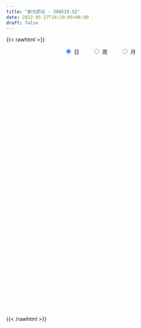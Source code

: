 ```yaml
---
title: "新光药业 - 300519.SZ"
date: 2022-05-27T16:29:05+08:00
draft: false
---
```

{{< rawhtml >}}
    <div style="text-align: center">
        <label style="padding: 1rem;"><input style="margin-right: .5rem" type="radio" name="period" value="D" checked onclick="period_change(this)">日</label>
        <label style="padding: 1rem;"><input style="margin-right: .5rem" type="radio" name="period" value="W" onclick="period_change(this)">周</label>
        <label style="padding: 1rem;"><input style="margin-right: .5rem" type="radio" name="period" value="M" onclick="period_change(this)">月</label>
    </div>
    <div id="chart" style="height: 700px;"></div> 
    <script type="text/javascript">
        const D_v = [90649.37,72591.89,158449.4,97406.17,56804.69,90780.59,95872.14,80002.07,55211.12,45357.0,45335.0,38020.0,53355.07,26765.04,27208.0,27507.08,27359.0,24406.0,35239.0,28420.0,37667.0,16163.0,17240.0,32185.33,19086.0,21845.0,22285.0,15681.33,63983.33,55205.0,79878.0,199225.61,142479.48,101633.87,70216.67,45814.0,53590.0,39773.0,81453.5,47688.49,103028.0,58546.0,47706.0,114042.33,75535.0,55581.0,44043.0,52681.0,41715.0,51149.12,43124.0,38603.0,49141.59,68946.59,71802.54,51993.76,51864.01,48457.0,43876.22,43226.76,32303.0,53773.5,42175.23,39208.0,54114.4,22888.4,20987.0,27789.99,18355.0,20917.99,21172.14,23103.78,20947.2,18874.0,18269.59,15754.23,16447.17,25898.0,33400.0,25911.5,18680.84,14039.75,18827.0,19354.03,18131.0,10771.79,19241.31,20209.34,13346.34,14010.0,13150.23,14249.0,8008.23,16138.0,7698.0,9086.0,6444.0,7294.0,6008.86,6781.0,5766.83,10184.58,5063.58,8630.58,3970.0,7625.0,8956.0,6559.34,8970.0,11027.0,6346.34,6803.0,7297.33,10703.33,7947.0,6846.0,4685.2,11174.53,11434.0,7469.0,8300.0,17880.02,34764.8,23033.04,14037.0,14200.0,10806.02,12501.0,14732.0,38318.79,22926.0,23878.8,23789.04,16209.04,15846.28,11798.0,17875.0,11648.0,8361.24,9971.0,8788.0,7542.0,7891.0,15837.0,15538.0,10520.0,106466.37,61680.0,92987.03,58882.32,185209.15,194151.65,129707.33,93481.0,111014.42,169754.84,165300.01,303006.02,267495.27,192525.6,131940.0,131441.2,136109.9,128833.84,162188.0,125790.0,124381.32,52395.0,84869.5,78541.0,55014.0,58302.0,39538.0,45466.0,39924.0,29103.0,29923.0,62938.0,52213.0,70239.0,43433.0,44792.0,32692.0,31723.0,36871.0,80469.5,99737.5,74209.0,191232.0,141072.85,88891.77,55694.09,105462.73,99676.24,90775.0,47085.25,58105.24,45112.5,57349.0,81496.35,80792.96,71619.0,61951.38,109060.0,123710.25,116167.06,69991.24,286428.55,207179.11,127648.24,108301.5,152197.66,113576.3,145961.0,108027.48,95374.0,78387.19,82266.64,54378.0,63100.62,52849.0,46207.3,45183.0,35229.0,61157.62,48709.2,48176.19,32836.0,47844.05,36937.84,42408.14,31315.0,48838.0,41354.0,44276.2,41318.04,37954.0,49213.84,40605.04,33419.33,31436.0,30226.33,21616.0,26324.0,26955.57,74395.52,65585.38,40799.0,34429.0,25845.0]
const D_histogram = [0.0,-0.0214491168,0.0675844369,0.078023297,0.053383279,0.0734672397,0.1179826437,0.107868327,0.0585134125,0.0429916268,0.0044510829,-0.0329648504,-0.0978059705,-0.1232651526,-0.1224313219,-0.1325790715,-0.1457060967,-0.1319706107,-0.0962780989,-0.0798732625,-0.1304103035,-0.1516227953,-0.1511533244,-0.0979857448,-0.0562162019,-0.0408893792,-0.0397705918,-0.0290562974,0.0419706853,0.1032663813,0.1673309179,0.3771418154,0.390025663,0.3154718059,0.2305546398,0.1670697931,0.0836468713,0.0331550257,0.0612815354,0.0564240142,0.0962723402,0.1008872169,0.0453962751,0.0843194535,0.1013849237,0.0919269511,0.0519697413,-0.0235900762,-0.0848265918,-0.1940153022,-0.2199691362,-0.210359897,-0.1754150623,-0.0964620849,-0.0517208845,-0.0010965283,0.0419421964,0.03232159,0.0578427187,0.0571355819,0.0362008794,0.0411531665,0.0404326705,0.0324071564,-0.0697245691,-0.1194475285,-0.1679171859,-0.2120586898,-0.2063687282,-0.1982082192,-0.1730824293,-0.1794911317,-0.1919905328,-0.1782860943,-0.1884833314,-0.1757534823,-0.166782686,-0.1159303742,-0.0387657116,0.0047621988,0.0304603405,0.0429411512,0.0623973104,0.0881457361,0.0645695206,0.0505673385,0.0579585286,0.0770074313,0.0732541433,0.086636967,0.0600006198,0.0101468673,-0.0190324625,-0.0817032491,-0.0873999488,-0.0612026359,-0.0371807808,-0.0267757298,-0.0161554346,-0.0151545562,-0.0103474221,-0.022470878,-0.0235871586,-0.0170794284,-0.020250092,-0.0292810018,-0.0020374404,0.0077303719,-0.0063017497,-0.0424976122,-0.0438062412,-0.0298508384,-0.0414660674,-0.0253090056,-0.0036192337,0.0154828454,0.0356214004,0.0682021723,0.0981027158,0.1128281525,0.1274855152,0.155815071,0.1902548451,0.1961187567,0.1722387348,0.1539706103,0.1385949487,0.1378327857,0.1354897887,0.155978176,0.1400992004,0.1394956492,0.1377140416,0.1189617158,0.0872083514,0.0610887953,0.0083257253,-0.0331437639,-0.0646725654,-0.0678509985,-0.0658681639,-0.0723019409,-0.0625768333,-0.0400148196,-0.0338939734,-0.0475497804,0.0312585807,0.0597836262,0.1271850901,0.1129327564,0.2099029334,0.3353174943,0.3197824328,0.2750835601,0.2723104821,0.2688624499,0.495419728,0.5798031559,0.7121473113,0.556335426,0.4090377898,0.2978806124,0.1763479608,0.0148801469,-0.0369819461,-0.0684347326,-0.2158104634,-0.3100364676,-0.390549402,-0.4690478837,-0.5041683883,-0.5737447706,-0.5885504743,-0.6217032589,-0.599172465,-0.5649513047,-0.5011326163,-0.391418491,-0.3199684369,-0.3346193568,-0.306904869,-0.2459998199,-0.2007789006,-0.188240005,-0.1619331577,-0.0455160826,0.0395032398,0.1046102438,0.2354568288,0.3262429157,0.3297725698,0.3127682669,0.3532588758,0.3523640894,0.3032223112,0.2368103696,0.1052646829,-0.008125548,-0.0315236394,-0.0027637408,-0.0019151053,-0.0610778678,-0.094280774,-0.0236840036,0.0646104747,0.1284488532,0.1246775245,0.3253091442,0.3596131841,0.3012095533,0.2233922803,0.2484027074,0.2079425362,0.1884205459,0.0588800597,0.0154019435,-0.046384215,-0.1846304209,-0.2677122276,-0.3340291259,-0.4354674656,-0.4842732061,-0.5204422058,-0.5419070849,-0.484697474,-0.4656436212,-0.4827530241,-0.4682011758,-0.5215368427,-0.5420264912,-0.498986696,-0.4584921579,-0.334484977,-0.1977336442,-0.0720230072,0.0212538681,0.0978854864,0.1358357181,0.1743264117,0.2107471672,0.2188473357,0.1984326036,0.1829206831,0.1751856895,0.1692553091,0.2265586885,0.174688159,0.1595207842,0.1276994979,0.1104422332]
const D_fast = [0.0,-0.026811396,0.0791182669,0.1090629513,0.0977687531,0.1362195236,0.2102305886,0.2270833536,0.1923567922,0.1875829132,0.15015514,0.1044979942,0.0152053814,-0.0410700888,-0.0708440886,-0.114136606,-0.1636901555,-0.1829473221,-0.171324335,-0.1748878142,-0.2580274311,-0.3171456217,-0.354464482,-0.3257933385,-0.2980778462,-0.2929733682,-0.3017972288,-0.2983470087,-0.2168273547,-0.1297150633,-0.0238177973,0.2802785541,0.3906688174,0.3949829119,0.3677044056,0.3459870073,0.2834758033,0.2412727142,0.2847196077,0.29396809,0.357884501,0.387721182,0.3435793089,0.4035823507,0.4459940518,0.459517817,0.4325530426,0.351095706,0.2686525425,0.1109600065,0.0300138885,-0.0129668466,-0.0218757775,0.0329616786,0.0647726579,0.115122882,0.1686471558,0.1671069469,0.2070887554,0.2206655141,0.2087810314,0.2240216101,0.2334092817,0.2334855568,0.113922689,0.0343378474,-0.0561111065,-0.1532672828,-0.1991695032,-0.2405610491,-0.2587058665,-0.3099873518,-0.3704843861,-0.4013514712,-0.4586695411,-0.4898780626,-0.5226029378,-0.5007332196,-0.4332599848,-0.3885415248,-0.3552282979,-0.3320121994,-0.2969567126,-0.2491718529,-0.2566056882,-0.2579660357,-0.2360852135,-0.1977844529,-0.1832242051,-0.1481821397,-0.1598183319,-0.2071353675,-0.241072813,-0.3241694119,-0.3517160987,-0.3408194448,-0.326092785,-0.3223816664,-0.3158002298,-0.3185879905,-0.316367712,-0.3341088874,-0.3411219577,-0.3388840844,-0.3471172711,-0.3634684314,-0.3367342301,-0.3250338248,-0.3406413839,-0.3874616494,-0.3997218387,-0.3932291455,-0.4152108913,-0.4053810809,-0.3845961174,-0.361623327,-0.3325794219,-0.2829481069,-0.2285218845,-0.1855894096,-0.1390606682,-0.0717773446,0.0102261407,0.0651197416,0.0842994033,0.1045239314,0.123797007,0.1574930404,0.1890224906,0.2485054218,0.2676512463,0.3019216074,0.3345685102,0.3455566134,0.3356053368,0.3247579796,0.2740763409,0.2243209107,0.1766239679,0.1564827851,0.1419985788,0.1174893166,0.1115702158,0.1241285247,0.1217758775,0.0962326254,0.1828556316,0.2263265837,0.3255243201,0.3395051755,0.4889510858,0.6981950203,0.762605567,0.7866775843,0.8519821268,0.9157497071,1.2661619173,1.4954961341,1.8058771173,1.7891490886,1.7441108998,1.7074238755,1.6299782141,1.472230437,1.4111228574,1.3625613878,1.1612330411,0.98949792,0.8113476351,0.6155871825,0.4544245808,0.2414120059,0.0794686836,-0.1091099158,-0.2363722381,-0.3433889039,-0.4048533697,-0.3929938672,-0.4015359222,-0.4998416814,-0.5488534108,-0.5494483167,-0.5544221225,-0.5889432282,-0.6031196703,-0.4980816158,-0.4031864835,-0.3119269185,-0.1222161263,0.0501306895,0.136103486,0.1972912499,0.3260965777,0.4132928137,0.4399566132,0.432747264,0.3275177481,0.2120961302,0.180817129,0.2088860923,0.2092559515,0.134823722,0.0780506223,0.1427263918,0.2471734888,0.3431240806,0.3705221331,0.6524810388,0.7766883747,0.7935871322,0.7716179293,0.8587290333,0.8702544961,0.8978376422,0.7830171711,0.7433895407,0.6700073284,0.4856035173,0.3355936537,0.185769474,-0.0245357321,-0.1944097741,-0.3606893253,-0.5176309756,-0.5815957333,-0.6789527857,-0.8167504447,-0.9192488904,-1.1029687679,-1.2589650392,-1.340671918,-1.4148004194,-1.3744144827,-1.287096561,-1.1793916757,-1.0808013335,-0.9796983435,-0.9077891823,-0.8257168857,-0.7366093385,-0.6737973361,-0.6446039173,-0.614385667,-0.5783242382,-0.5419407913,-0.4279977399,-0.4361962296,-0.4114834084,-0.4113798201,-0.4010265266]
const D_slow = [0.0,-0.0053622792,0.01153383,0.0310396543,0.044385474,0.062752284,0.0922479449,0.1192150266,0.1338433798,0.1445912864,0.1457040572,0.1374628446,0.1130113519,0.0821950638,0.0515872333,0.0184424654,-0.0179840587,-0.0509767114,-0.0750462361,-0.0950145517,-0.1276171276,-0.1655228264,-0.2033111575,-0.2278075937,-0.2418616442,-0.252083989,-0.262026637,-0.2692907113,-0.25879804,-0.2329814447,-0.1911487152,-0.0968632613,0.0006431544,0.0795111059,0.1371497659,0.1789172141,0.199828932,0.2081176884,0.2234380723,0.2375440758,0.2616121608,0.2868339651,0.2981830338,0.3192628972,0.3446091281,0.3675908659,0.3805833012,0.3746857822,0.3534791342,0.3049753087,0.2499830247,0.1973930504,0.1535392848,0.1294237636,0.1164935425,0.1162194104,0.1267049595,0.134785357,0.1492460366,0.1635299321,0.172580152,0.1828684436,0.1929766112,0.2010784003,0.1836472581,0.1537853759,0.1118060795,0.058791407,0.007199225,-0.0423528298,-0.0856234372,-0.1304962201,-0.1784938533,-0.2230653769,-0.2701862097,-0.3141245803,-0.3558202518,-0.3848028454,-0.3944942733,-0.3933037236,-0.3856886384,-0.3749533506,-0.359354023,-0.337317589,-0.3211752089,-0.3085333742,-0.2940437421,-0.2747918842,-0.2564783484,-0.2348191067,-0.2198189517,-0.2172822349,-0.2220403505,-0.2424661628,-0.26431615,-0.2796168089,-0.2889120041,-0.2956059366,-0.2996447952,-0.3034334343,-0.3060202898,-0.3116380093,-0.317534799,-0.3218046561,-0.3268671791,-0.3341874296,-0.3346967897,-0.3327641967,-0.3343396341,-0.3449640372,-0.3559155975,-0.3633783071,-0.3737448239,-0.3800720753,-0.3809768837,-0.3771061724,-0.3682008223,-0.3511502792,-0.3266246003,-0.2984175621,-0.2665461833,-0.2275924156,-0.1800287043,-0.1309990152,-0.0879393315,-0.0494466789,-0.0147979417,0.0196602547,0.0535327019,0.0925272459,0.127552046,0.1624259583,0.1968544687,0.2265948976,0.2483969855,0.2636691843,0.2657506156,0.2574646746,0.2412965333,0.2243337836,0.2078667427,0.1897912575,0.1741470491,0.1641433442,0.1556698509,0.1437824058,0.1515970509,0.1665429575,0.19833923,0.2265724191,0.2790481524,0.362877526,0.4428231342,0.5115940242,0.5796716448,0.6468872572,0.7707421892,0.9156929782,1.093729806,1.2328136625,1.33507311,1.4095432631,1.4536302533,1.45735029,1.4481048035,1.4309961203,1.3770435045,1.2995343876,1.2018970371,1.0846350662,0.9585929691,0.8151567765,0.6680191579,0.5125933432,0.3628002269,0.2215624007,0.0962792466,-0.0015753761,-0.0815674853,-0.1652223245,-0.2419485418,-0.3034484968,-0.3536432219,-0.4007032232,-0.4411865126,-0.4525655332,-0.4426897233,-0.4165371623,-0.3576729551,-0.2761122262,-0.1936690838,-0.115477017,-0.0271622981,0.0609287243,0.1367343021,0.1959368944,0.2222530652,0.2202216782,0.2123407683,0.2116498331,0.2111710568,0.1959015899,0.1723313963,0.1664103954,0.1825630141,0.2146752274,0.2458446086,0.3271718946,0.4170751906,0.4923775789,0.548225649,0.6103263259,0.6623119599,0.7094170964,0.7241371113,0.7279875972,0.7163915434,0.6702339382,0.6033058813,0.5197985999,0.4109317335,0.2898634319,0.1597528805,0.0242761093,-0.0968982592,-0.2133091645,-0.3339974206,-0.4510477145,-0.5814319252,-0.716938548,-0.841685222,-0.9563082615,-1.0399295057,-1.0893629168,-1.1073686686,-1.1020552015,-1.0775838299,-1.0436249004,-1.0000432975,-0.9473565057,-0.8926446718,-0.8430365209,-0.7973063501,-0.7535099277,-0.7111961004,-0.6545564283,-0.6108843886,-0.5710041925,-0.5390793181,-0.5114687598]
const D_data = [['2021-05-18', 16.7981, 16.6393, 16.3592, 16.9662],['2021-05-19', 16.1538, 16.3032, 16.0417, 16.5927],['2021-05-20', 16.0511, 17.8906, 16.0417, 18.6282],['2021-05-21', 17.9092, 17.2369, 17.1342, 18.3014],['2021-05-24', 17.3116, 16.8168, 16.7421, 17.405],['2021-05-25', 16.9008, 17.4237, 16.8074, 17.9092],['2021-05-26', 17.321, 17.9933, 16.5273, 18.3014],['2021-05-27', 17.7692, 17.5077, 17.2183, 17.7879],['2021-05-28', 17.4023, 16.9393, 16.8718, 17.4023],['2021-05-31', 16.9779, 17.248, 16.5631, 17.2866],['2021-06-01', 17.219, 16.8525, 16.6499, 17.2287],['2021-06-02', 16.7657, 16.6692, 16.5727, 17.0165],['2021-06-03', 16.8042, 16.0132, 15.9843, 16.8042],['2021-06-04', 16.0132, 16.1869, 15.9554, 16.3026],['2021-06-07', 16.1097, 16.3605, 15.9361, 16.4087],['2021-06-08', 16.2544, 16.1001, 15.9939, 16.4859],['2021-06-09', 16.0615, 15.8878, 15.666, 16.0904],['2021-06-10', 15.8878, 16.1097, 15.7914, 16.1965],['2021-06-11', 16.1772, 16.4184, 15.8782, 16.4859],['2021-06-15', 16.4666, 16.2351, 16.1193, 16.7367],['2021-06-16', 15.8203, 15.2029, 15.1354, 16.0904],['2021-06-17', 15.1933, 15.2415, 15.1354, 15.338],['2021-06-18', 15.1933, 15.309, 15.0389, 15.4055],['2021-06-21', 15.2222, 15.9843, 15.0775, 16.0904],['2021-06-22', 16.0132, 16.0036, 15.8203, 16.1386],['2021-06-23', 15.9939, 15.7528, 15.7335, 15.9939],['2021-06-24', 15.7817, 15.5502, 15.3669, 15.7914],['2021-06-25', 15.5598, 15.637, 15.473, 15.6756],['2021-06-28', 15.9168, 16.5824, 15.8203, 16.8814],['2021-06-29', 16.0036, 16.8428, 16.0036, 16.8621],['2021-06-30', 16.9586, 17.2962, 16.3991, 17.6242],['2021-07-01', 17.1901, 20.0648, 16.9393, 20.6436],['2021-07-02', 19.4474, 18.502, 18.1355, 19.4474],['2021-07-05', 17.9908, 17.5277, 17.3927, 17.9908],['2021-07-06', 17.4699, 17.1998, 16.9007, 17.8075],['2021-07-07', 16.9586, 17.248, 16.8911, 17.3541],['2021-07-08', 17.1129, 16.7271, 16.6885, 17.2287],['2021-07-09', 16.6499, 16.8525, 16.6017, 17.0744],['2021-07-12', 16.9586, 17.8461, 16.7078, 17.8461],['2021-07-13', 17.7593, 17.576, 17.3637, 17.8171],['2021-07-14', 17.5374, 18.3284, 16.9489, 18.695],['2021-07-15', 18.0294, 18.1258, 17.4602, 18.1837],['2021-07-16', 17.9232, 17.3348, 17.3348, 18.039],['2021-07-19', 17.1612, 18.5696, 16.7753, 18.9554],['2021-07-20', 18.338, 18.5696, 18.2512, 18.8975],['2021-07-21', 18.3766, 18.3863, 18.1355, 18.6371],['2021-07-22', 18.4249, 17.9811, 17.8461, 18.502],['2021-07-23', 17.8171, 17.2866, 17.219, 18.1258],['2021-07-26', 17.248, 17.1033, 16.8235, 17.4602],['2021-07-27', 17.1708, 15.9746, 15.9168, 17.2094],['2021-07-28', 15.9361, 16.5245, 15.0872, 16.5631],['2021-07-29', 16.4859, 16.785, 16.3026, 16.9297],['2021-07-30', 16.6885, 17.0936, 16.1001, 17.5084],['2021-08-02', 16.9875, 17.8654, 16.7946, 18.3091],['2021-08-03', 17.5084, 17.7303, 17.5084, 18.4635],['2021-08-04', 18.0294, 18.0583, 17.6049, 18.2126],['2021-08-05', 18.0679, 18.2512, 17.7978, 18.4056],['2021-08-06', 18.039, 17.7303, 17.248, 18.1355],['2021-08-09', 17.8364, 18.2705, 17.4892, 18.2802],['2021-08-10', 18.2609, 18.0776, 17.8654, 18.4152],['2021-08-11', 17.8943, 17.8268, 17.711, 18.1258],['2021-08-12', 18.0679, 18.1644, 17.875, 18.7046],['2021-08-13', 18.2898, 18.1644, 17.7014, 18.3188],['2021-08-16', 18.039, 18.1065, 17.9811, 18.5696],['2021-08-17', 18.0197, 16.6403, 16.6403, 18.039],['2021-08-18', 16.6596, 16.8332, 16.5727, 16.8814],['2021-08-19', 16.785, 16.4859, 16.3798, 16.92],['2021-08-20', 16.3991, 16.1483, 15.8878, 16.6306],['2021-08-23', 16.0711, 16.5052, 16.0325, 16.5631],['2021-08-24', 16.5245, 16.4087, 16.3509, 16.7271],['2021-08-25', 16.2544, 16.5534, 16.0904, 16.6788],['2021-08-26', 16.6596, 16.0518, 16.0422, 16.6885],['2021-08-27', 16.0229, 15.7528, 15.7045, 16.1772],['2021-08-30', 15.7528, 15.9071, 15.5406, 15.9746],['2021-08-31', 15.7721, 15.4344, 15.338, 15.9071],['2021-09-01', 15.6274, 15.5406, 15.3669, 15.7238],['2021-09-02', 15.5888, 15.3669, 15.2512, 15.5888],['2021-09-03', 15.3669, 15.8878, 15.3669, 16.0808],['2021-09-06', 15.8878, 16.4473, 15.6563, 16.5052],['2021-09-07', 16.4956, 16.2833, 16.2062, 16.4956],['2021-09-08', 16.3509, 16.2062, 16.0229, 16.3509],['2021-09-09', 16.2351, 16.1193, 15.9939, 16.3412],['2021-09-10', 16.1097, 16.2833, 15.9361, 16.428],['2021-09-13', 16.2833, 16.4956, 16.1869, 16.6788],['2021-09-14', 16.4956, 15.8975, 15.8782, 16.5438],['2021-09-15', 15.7624, 15.9168, 15.5791, 16.0615],['2021-09-16', 15.9457, 16.1676, 15.8299, 16.5052],['2021-09-17', 16.0904, 16.3991, 15.7335, 16.4956],['2021-09-22', 16.2158, 16.1772, 16.1097, 16.5631],['2021-09-23', 16.1772, 16.4473, 16.1483, 16.4859],['2021-09-24', 16.3605, 15.9361, 15.9264, 16.4473],['2021-09-27', 15.9457, 15.4344, 15.3476, 16.0518],['2021-09-28', 15.3573, 15.4441, 15.3573, 15.5791],['2021-09-29', 15.4634, 14.7013, 14.7013, 15.5791],['2021-09-30', 14.7592, 15.1258, 14.7592, 15.1933],['2021-10-08', 15.1258, 15.4827, 15.0775, 15.5791],['2021-10-11', 15.5598, 15.5116, 15.3573, 15.6853],['2021-10-12', 15.502, 15.3669, 15.2415, 15.6274],['2021-10-13', 15.4923, 15.3669, 15.2512, 15.4923],['2021-10-14', 15.4441, 15.2222, 15.0968, 15.4441],['2021-10-15', 15.338, 15.2319, 15.174, 15.338],['2021-10-18', 15.1547, 14.9425, 14.8653, 15.2029],['2021-10-19', 14.9328, 14.9811, 14.8653, 15.0389],['2021-10-20', 14.9521, 15.0293, 14.7978, 15.0389],['2021-10-21', 14.9521, 14.8557, 14.8557, 15.0582],['2021-10-22', 14.846, 14.682, 14.5952, 14.8749],['2021-10-25', 14.7495, 15.1258, 14.6145, 15.1258],['2021-10-26', 15.1258, 14.9618, 14.9328, 15.2029],['2021-10-27', 14.9521, 14.6048, 14.5277, 14.9714],['2021-10-28', 14.6724, 14.1225, 14.0839, 14.7978],['2021-10-29', 14.1225, 14.3733, 14.0936, 14.4505],['2021-11-01', 14.3733, 14.518, 14.2093, 14.5855],['2021-11-02', 14.518, 14.1225, 14.1032, 14.6338],['2021-11-03', 14.2093, 14.4023, 14.2093, 14.6338],['2021-11-04', 14.547, 14.5084, 14.3251, 14.6241],['2021-11-05', 14.5663, 14.5373, 14.518, 14.6627],['2021-11-08', 14.5373, 14.6241, 14.4408, 14.6338],['2021-11-09', 14.711, 14.9135, 14.6145, 15.0486],['2021-11-10', 14.7785, 15.0679, 14.6724, 15.1354],['2021-11-11', 14.9618, 15.0389, 14.9039, 15.1258],['2021-11-12', 15.0968, 15.174, 14.9135, 15.174],['2021-11-15', 15.0486, 15.5406, 15.01, 15.6081],['2021-11-16', 15.6274, 15.8975, 15.5116, 16.3316],['2021-11-17', 15.7721, 15.7817, 15.5502, 16.0904],['2021-11-18', 15.8299, 15.4923, 15.4923, 15.9071],['2021-11-19', 15.4344, 15.5695, 15.2415, 15.6756],['2021-11-22', 15.5695, 15.6274, 15.3862, 15.6949],['2021-11-23', 15.6274, 15.8782, 15.4634, 15.8975],['2021-11-24', 15.8299, 15.965, 15.6853, 16.0711],['2021-11-25', 15.9554, 16.428, 15.8107, 16.6017],['2021-11-26', 16.428, 16.1193, 16.1001, 16.5438],['2021-11-29', 16.0711, 16.3991, 16.0615, 16.6885],['2021-11-30', 16.428, 16.5149, 16.1579, 16.592],['2021-12-01', 16.5149, 16.3798, 16.2255, 16.5631],['2021-12-02', 16.3026, 16.1965, 16.129, 16.4763],['2021-12-03', 16.1869, 16.2062, 16.0711, 16.3123],['2021-12-06', 16.2544, 15.7238, 15.7142, 16.2544],['2021-12-07', 15.6563, 15.637, 15.4344, 15.8299],['2021-12-08', 15.7335, 15.5598, 15.502, 15.7817],['2021-12-09', 15.5598, 15.801, 15.4827, 15.965],['2021-12-10', 15.9264, 15.8396, 15.6949, 15.9264],['2021-12-13', 15.8589, 15.6949, 15.6467, 15.965],['2021-12-14', 15.6949, 15.8782, 15.6756, 15.9457],['2021-12-15', 15.8492, 16.1097, 15.8492, 16.2448],['2021-12-16', 16.3798, 15.9746, 15.9168, 16.3894],['2021-12-17', 15.9168, 15.6949, 15.637, 16.0615],['2021-12-20', 15.6177, 17.0454, 15.5309, 17.7303],['2021-12-21', 16.8621, 16.7657, 16.428, 17.1515],['2021-12-22', 17.0936, 17.6146, 16.6017, 18.0872],['2021-12-23', 17.383, 16.8621, 16.785, 17.4409],['2021-12-24', 16.8235, 18.6467, 16.6403, 19.9394],['2021-12-27', 18.367, 19.8718, 18.338, 20.5664],['2021-12-28', 19.4378, 18.7239, 18.5985, 19.5824],['2021-12-29', 18.6081, 18.502, 18.367, 19.3702],['2021-12-30', 18.502, 19.1966, 17.9425, 19.3992],['2021-12-31', 19.1773, 19.4763, 18.7143, 20.6725],['2022-01-04', 19.7754, 23.3735, 19.6403, 23.3735],['2022-01-05', 24.7819, 22.9877, 21.8397, 25.5344],['2022-01-06', 21.396, 24.8398, 21.396, 26.5858],['2022-01-07', 23.9813, 21.8397, 21.4249, 24.2321],['2022-01-10', 21.9073, 21.695, 21.5214, 23.0166],['2022-01-11', 21.7336, 21.9266, 21.3188, 22.7562],['2022-01-12', 21.4732, 21.56, 20.7207, 22.4764],['2022-01-13', 21.0294, 20.576, 20.2674, 21.396],['2022-01-14', 20.2384, 21.5696, 20.2384, 22.3992],['2022-01-17', 21.232, 21.7626, 20.9426, 22.0423],['2022-01-18', 21.6082, 19.9104, 19.8333, 21.6275],['2022-01-19', 19.7657, 19.9008, 19.5246, 20.1419],['2022-01-20', 19.8718, 19.4956, 19.4474, 20.605],['2022-01-21', 19.1291, 18.9072, 18.8204, 19.7561],['2022-01-24', 18.8107, 18.8975, 18.5792, 19.1001],['2022-01-25', 18.7528, 17.875, 17.7978, 19.0519],['2022-01-26', 17.904, 17.9715, 17.6146, 18.3766],['2022-01-27', 17.9715, 17.2094, 17.1708, 18.3959],['2022-01-28', 17.2673, 17.4506, 17.1805, 17.8461],['2022-02-07', 17.7014, 17.3252, 16.9875, 17.9908],['2022-02-08', 17.4409, 17.5567, 16.9972, 17.7978],['2022-02-09', 17.5277, 18.2512, 17.2094, 18.4249],['2022-02-10', 18.1548, 17.9715, 17.6531, 18.3766],['2022-02-11', 17.9329, 16.7657, 16.6596, 17.9329],['2022-02-14', 16.5824, 17.0454, 16.5052, 17.4602],['2022-02-15', 17.2094, 17.4409, 16.7946, 17.7785],['2022-02-16', 17.3445, 17.3059, 17.0551, 17.5181],['2022-02-17', 17.2673, 16.8428, 16.8332, 17.2673],['2022-02-18', 16.8332, 16.92, 16.6403, 17.1129],['2022-02-21', 16.785, 18.2898, 16.785, 18.5117],['2022-02-22', 18.1451, 18.3766, 17.4506, 19.0712],['2022-02-23', 18.1933, 18.531, 18.039, 19.0422],['2022-02-24', 18.6467, 19.9683, 18.6467, 22.2352],['2022-02-25', 19.5342, 20.2481, 19.5342, 21.0294],['2022-02-28', 19.978, 19.6403, 19.2545, 20.1709],['2022-03-01', 19.6403, 19.5824, 19.2738, 19.7754],['2022-03-02', 19.5342, 20.6243, 19.1291, 20.8365],['2022-03-03', 20.5471, 20.4989, 20.0937, 21.0487],['2022-03-04', 20.2866, 20.0358, 19.7754, 20.933],['2022-03-07', 19.7271, 19.7464, 19.3123, 20.1998],['2022-03-08', 19.6693, 18.5599, 18.5213, 19.7368],['2022-03-09', 18.5599, 18.1933, 17.3637, 18.8107],['2022-03-10', 18.7239, 18.9651, 18.4345, 19.2255],['2022-03-11', 18.7721, 19.65, 18.7432, 19.7464],['2022-03-14', 20.2288, 19.4088, 19.0712, 20.4506],['2022-03-15', 19.1484, 18.502, 18.2995, 19.7271],['2022-03-16', 18.9651, 18.5406, 17.7978, 19.2448],['2022-03-17', 18.695, 19.9201, 18.4152, 20.4892],['2022-03-18', 19.9587, 20.6146, 19.621, 20.8365],['2022-03-21', 20.6629, 20.8269, 20.3445, 21.068],['2022-03-22', 20.6436, 20.277, 19.9683, 20.6436],['2022-03-23', 20.2095, 23.5954, 19.8718, 24.3285],['2022-03-24', 22.187, 22.4764, 21.7336, 23.6436],['2022-03-25', 22.1002, 21.5793, 21.5407, 22.4571],['2022-03-28', 21.7047, 21.2513, 20.7786, 22.2835],['2022-03-29', 21.0005, 22.6693, 20.6532, 22.6693],['2022-03-30', 22.6693, 22.0809, 21.7143, 22.9587],['2022-03-31', 21.888, 22.4378, 21.8397, 24.1067],['2022-04-01', 21.7047, 20.8558, 20.7014, 22.023],['2022-04-06', 21.2802, 21.5986, 21.2127, 22.5536],['2022-04-07', 21.5118, 21.1741, 21.0487, 22.3606],['2022-04-08', 20.8847, 19.6789, 19.65, 21.1934],['2022-04-11', 19.5632, 19.6789, 19.322, 20.3542],['2022-04-12', 19.2931, 19.322, 18.4152, 19.8718],['2022-04-13', 19.1966, 18.1837, 18.1548, 19.2931],['2022-04-14', 18.2126, 18.1162, 17.9522, 18.6757],['2022-04-15', 17.9425, 17.6724, 17.4892, 18.0776],['2022-04-18', 18.039, 17.2866, 17.0744, 18.039],['2022-04-19', 17.3734, 17.9522, 17.248, 18.3766],['2022-04-20', 17.9425, 17.2769, 17.084, 17.9425],['2022-04-21', 17.0358, 16.4087, 16.2255, 17.1612],['2022-04-22', 16.2544, 16.3605, 15.8975, 16.5727],['2022-04-25', 16.0615, 14.9328, 14.846, 16.3412],['2022-04-26', 15.0775, 14.6241, 14.5277, 15.3283],['2022-04-27', 14.7013, 14.9521, 14.2962, 14.9907],['2022-04-28', 14.9328, 14.6338, 14.4794, 15.0293],['2022-04-29', 14.6338, 15.666, 14.6338, 15.8685],['2022-05-05', 15.666, 16.1676, 15.3862, 16.3798],['2022-05-06', 15.7721, 16.4763, 15.6177, 16.621],['2022-05-09', 16.4956, 16.4859, 16.1579, 16.6788],['2022-05-10', 16.0711, 16.6306, 16.0518, 16.7174],['2022-05-11', 16.6981, 16.3991, 16.3991, 17.0551],['2022-05-12', 16.2737, 16.592, 16.2544, 17.0261],['2022-05-13', 16.4377, 16.785, 16.4184, 17.2383],['2022-05-16', 16.8139, 16.592, 16.4473, 17.1129],['2022-05-17', 16.7464, 16.2448, 16.0229, 16.756],['2022-05-18', 16.1676, 16.2448, 16.1097, 16.3991],['2022-05-19', 16.3026, 16.3123, 15.9939, 16.621],['2022-05-20', 16.3316, 16.3316, 16.1772, 16.6692],['2022-05-23', 16.6499, 17.3252, 16.6403, 17.7978],['2022-05-24', 17.0551, 16.0422, 16.0132, 17.219],['2022-05-25', 16.0132, 16.3702, 15.637, 16.3798],['2022-05-26', 16.37, 16.07, 15.72, 16.44],['2022-05-27', 16.19, 16.14, 15.98, 16.34]]
const W_v = [58505.3,50011.14,54108.44,33898.36,34512.9,47413.14,29311.4,61494.4,62283.7,47230.98,37890.42,39286.84,113738.72,65124.46,35334.3,33919.2,124506.36,43759.9,25200.06,24785.2,27064.2,16866.0,17905.4,96573.36,41739.58,70004.9,115115.94,46543.06,36174.36,25358.48,9073.0,5329.42,27887.16,68661.46,51147.2,287864.38,231622.22,131303.9,163442.34,75988.26,74474.76,421810.68,381022.76,386573.6,740660.2,306199.0,236208.76,159114.59,144454.66,248715.57,266848.17,236517.34,154115.62,150234.4,104018.38,85836.07,73701.16,63575.2,61928.59,194420.95,70211.75,63654.0,42657.21,66350.0,44747.39,63906.95,72932.0,95163.0,109754.0,124393.0,80004.35,71176.1,44999.54,39286.1,51461.58,21629.0,44881.54,43890.55,46282.01,47327.0,119397.71,131459.08,154376.82,176003.12,175383.01,135607.54,82141.2,96880.91,307732.44,117754.82,89467.38,25423.53,61126.4,53183.67,48611.78,43399.54,28489.0,34802.01,55449.92,73096.04,55472.67,64916.81,88706.53,65432.46,41038.62,45375.79,40732.19,41597.97,69903.83,59120.7,53981.33,45787.4,46301.84,7244.0,27959.34,27003.25,35083.59,44805.83,58892.64,31290.86,33853.99,18644.07,22028.68,28309.29,43442.02,32696.8,39334.28,41759.52,42705.51,107790.4,227805.0,119173.84,176041.08,123005.9,77123.88,71580.23,60752.98,68551.55,60812.45,59987.29,103367.14,118006.64,62952.45,28470.72,38266.78,59290.76,66145.5,102745.21,156113.96,553928.5099999999,248706.5,237652.63,318723.78,271889.74,145486.3,240103.61,174033.36,94425.59,80259.77,117440.78,227905.98,356884.55,219677.65,249012.31,60486.36,32031.32,335064.84,1333517.8800000001,595134.41,301803.04,202760.24,191863.04,171601.35,274448.66,294239.68,182621.0,206001.48,88735.9,158309.96,123757.91,135083.24,100676.0,86238.67,41714.22,32707.24,99822.08,86058.04,88244.0,74870.92,66160.16,182559.3,83667.12,133696.33,209398.49,320786.75,93500.59,457663.53,567977.52,378670.61,208832.11,141719.08,99490.0,111082.66,540771.42,311027.54,338421.99,341882.33,223732.71,293063.9,215354.71,164987.79,104496.11,95242.99,110859.09,87707.47,40506.57,46093.23,9086.0,32294.69,35473.74,41858.68,39596.66,43062.73,103914.86,99283.81,91521.16,56643.24,57328.0,505224.87,698109.24,928326.9,690512.9399999999,465976.82,238244.0,244416.0,189511.0,586720.85,440499.83,289148.34,447133.59,807414.2,628063.9400000001,256027.83,261717.92,226108.01,207343.03,85630.2,202510.25,136557.9,241053.9]
const W_histogram = [0.0,-0.2122639316,-0.2922526424,-0.3634361594,-0.3931872313,-0.3446655184,-0.2779619664,-0.1618439733,-0.0389537832,0.0112645746,0.0412722415,-0.0012948805,0.1273814658,0.0707254279,0.0200098064,-0.0221294867,-0.0275138545,-0.1629719345,-0.2733509559,-0.3660880182,-0.4762332191,-0.5030573153,-0.537831006,-0.4294874607,-0.3223910358,-0.200227682,-0.0773762916,-0.0101925835,-0.1012612866,-0.2136988137,-0.2429870866,-0.2253450751,-0.1394960961,0.0325228788,0.0892839381,0.2862516867,0.4733029216,0.5973375809,0.569835162,0.4334999772,0.4305637638,0.7237927611,1.3687750879,1.3975358693,1.2845950922,1.0018663133,0.7510974091,0.4674085118,0.2034338891,0.0623333585,-0.2215415214,-0.3027731702,-0.3712166944,-0.5362050573,-0.7038375073,-0.7565492511,-0.8123814197,-0.7846297605,-0.7645847811,-0.6916317371,-0.6498977713,-0.5753415375,-0.5025806954,-0.5109864663,-0.5133179337,-0.4907792583,-0.3838114571,-0.3353991848,-0.2068630461,-0.1761315907,-0.1271441349,-0.0819856642,-0.0922383163,-0.0675699642,-0.01820264,0.0203844484,0.0716009331,0.1081209025,0.145132218,0.1078814884,0.1664265944,0.2267852406,0.310011783,0.3612694347,0.4177864816,0.4578710614,0.4478032884,0.4594532555,0.4779840796,0.4880327217,0.3747798218,0.2949448429,0.1785651072,0.0912925183,0.0339696558,0.0158578038,-0.0398605604,-0.0699980881,-0.0223868037,-0.0080759169,0.0394185965,0.0843724944,0.1176865486,0.1145870033,0.0643402503,-0.0273864959,-0.0491223509,-0.0326557168,-0.0345594357,0.0069950744,0.0487881351,0.0676751512,0.0370268082,0.0189534198,0.0194747825,0.0061989723,0.0022645232,0.0014952069,0.0206347468,-0.0059016306,-0.0285192364,-0.0422352209,-0.0339850544,-0.0284742093,-0.009907156,0.0072452472,0.0398962729,0.069495108,0.0770211893,0.0909023056,0.1470477334,0.1404747409,0.1776677621,0.1234322852,0.1176908181,0.0645196428,0.0303945022,0.040495329,0.0142595786,-0.0011166758,0.0130371713,0.0351258381,-0.0047950442,-0.0232322814,-0.0289139832,-0.0222037411,0.014946735,0.0536681666,0.1031304567,0.2280110327,0.3329033793,0.3683644087,0.4279230328,0.3560725791,0.2965758383,0.3652576051,0.3340541328,0.2405190023,0.1533883915,0.1448106208,0.1700929278,0.0962990761,0.1213720413,0.0942027829,0.0229776354,0.0338982001,0.3071927813,0.5690208926,0.4862583562,0.3665354823,0.2469625747,0.158811787,-0.0138369168,-0.0772155805,-0.3445104016,-0.5138757686,-0.6213391889,-0.7026227046,-0.7842772349,-0.8392407055,-0.8208415734,-0.8300354275,-0.8183932182,-0.7537118298,-0.6306367908,-0.5021988691,-0.3795680826,-0.3412155917,-0.2425139795,-0.1576799791,-0.0921797572,-0.017591705,0.064189555,0.1460395865,0.2513187279,0.2400573933,0.4680346283,0.5457264973,0.5507986166,0.4798085398,0.4265621879,0.300683194,0.226924444,0.3510884153,0.3038925884,0.2871197061,0.2557849238,0.2071418624,0.2026776541,0.2127465142,0.0745456614,-0.0460900565,-0.1154320452,-0.1321015022,-0.1324317107,-0.1591393101,-0.2227808543,-0.231239945,-0.2429232551,-0.2745491769,-0.3009982848,-0.2919635143,-0.2303297004,-0.1538266239,-0.061816532,0.0056894317,0.0253436303,0.0280783405,0.2176122848,0.3783628591,0.6096669312,0.7036138553,0.5522684517,0.3308049527,0.1254963924,-0.0056541996,0.1191085055,0.1715209109,0.1643747097,0.2060776733,0.2757488979,0.2509323384,0.138686737,-0.0757328232,-0.2984524539,-0.4746178178,-0.5152544192,-0.4996505512,-0.497110864,-0.4850522062]
const W_fast = [0.0,-0.2653299145,-0.4183817859,-0.5804243428,-0.7084722225,-0.7461168892,-0.7489038288,-0.673246829,-0.5600950847,-0.5070605832,-0.466734856,-0.5096256982,-0.3491039853,-0.3880786664,-0.4337918362,-0.481463501,-0.4937263324,-0.669927396,-0.8486441564,-1.0329032233,-1.262106729,-1.4146951539,-1.5839265962,-1.582954916,-1.5564562501,-1.4843498167,-1.3808424992,-1.3162069371,-1.4325909618,-1.5984531923,-1.6884882369,-1.7271824942,-1.6762075392,-1.4960578446,-1.4169758008,-1.1484451305,-0.8430681652,-0.5696991106,-0.454742739,-0.4827029295,-0.377998202,0.0961789856,1.0833550843,1.4614998331,1.6697078291,1.6374456284,1.5744510766,1.4076143072,1.1944981567,1.0689809658,0.7297207055,0.5727957642,0.4115480664,0.1125084392,-0.2310833877,-0.4729324442,-0.7318599678,-0.9002657487,-1.0713669646,-1.1713218549,-1.2920623319,-1.3613414824,-1.4142258142,-1.5503782017,-1.6810391525,-1.7811952917,-1.7701803548,-1.8056178787,-1.7287975014,-1.7420989437,-1.7248975217,-1.7002354671,-1.7335476982,-1.7257718371,-1.6809551729,-1.6372719725,-1.5681552545,-1.5046050595,-1.4313106894,-1.441591047,-1.3414392923,-1.224384336,-1.0636548478,-0.9220798374,-0.7611161702,-0.606563825,-0.5046807759,-0.3781674949,-0.240140651,-0.1080838285,-0.1276417729,-0.1337405411,-0.205479,-0.2699284593,-0.3187589079,-0.3329063089,-0.3985898132,-0.4462268629,-0.4042122795,-0.3919203719,-0.3345712093,-0.2685241878,-0.2057884964,-0.180241291,-0.2144029814,-0.3129763516,-0.3469927943,-0.3386900894,-0.3492336672,-0.3059303886,-0.2519402941,-0.2161344902,-0.2375261311,-0.2508611646,-0.2454711063,-0.2571971733,-0.2605654917,-0.2609610062,-0.2366627796,-0.2646745647,-0.2944219796,-0.3186967693,-0.3189428665,-0.3205505737,-0.3044603093,-0.2854965944,-0.2428715004,-0.1958988883,-0.1691175097,-0.132510817,-0.0396034558,-0.0110577631,0.0705521986,0.0471747931,0.0708560304,0.0338147659,0.0072882508,0.0275129099,0.004842054,-0.0108133692,0.0065997706,0.037469897,-0.0036497464,-0.0278950539,-0.0408052515,-0.0396459447,0.0012412152,0.0533796885,0.1286245927,0.3105079269,0.4986261184,0.6261782499,0.7927176322,0.8098853233,0.824532542,0.9845287101,1.036838771,1.0034333911,0.9546498782,0.9822747626,1.0500803015,1.0003612189,1.0557771944,1.0521586317,0.9866778931,1.0060730079,1.3561657843,1.7602491188,1.7990511715,1.7709621681,1.7131299042,1.6646820633,1.4885741302,1.4058915714,1.05246915,0.7546348408,0.4918366232,0.2348974314,-0.0428264076,-0.3076000545,-0.4944113158,-0.7111140269,-0.9040701221,-1.0278166911,-1.0624008498,-1.0595126453,-1.0317738795,-1.0787252866,-1.0406521692,-0.9952381636,-0.952782881,-0.882592755,-0.7847641063,-0.6664041781,-0.4982953548,-0.4495423411,-0.1045564489,0.1095670443,0.2523388177,0.3013008759,0.3546950711,0.3039868756,0.2869592366,0.4988953117,0.5276726319,0.5826796762,0.6152911248,0.618433529,0.6646387342,0.7278942228,0.6083297854,0.4761715534,0.3779715534,0.3282767209,0.2948385846,0.2283461578,0.1090093999,0.042740323,-0.0296738008,-0.1299370169,-0.2316356959,-0.2955918041,-0.2915404153,-0.2534939948,-0.1769380358,-0.1080097142,-0.082019608,-0.0722653127,0.1716717028,0.4270129919,0.8107337968,1.0805841848,1.067305894,0.9285436332,0.754609171,0.6220450291,0.7765848606,0.8718774937,0.9058249699,0.9990473518,1.1376558009,1.175572326,1.0979984089,0.8646456429,0.5673128987,0.2724930804,0.1030428742,-0.0062658956,-0.1280039244,-0.2372083182]
const W_slow = [0.0,-0.0530659829,-0.1261291435,-0.2169881834,-0.3152849912,-0.4014513708,-0.4709418624,-0.5114028557,-0.5211413015,-0.5183251579,-0.5080070975,-0.5083308176,-0.4764854512,-0.4588040942,-0.4538016426,-0.4593340143,-0.4662124779,-0.5069554615,-0.5752932005,-0.6668152051,-0.7858735098,-0.9116378387,-1.0460955902,-1.1534674553,-1.2340652143,-1.2841221348,-1.3034662077,-1.3060143536,-1.3313296752,-1.3847543786,-1.4455011503,-1.5018374191,-1.5367114431,-1.5285807234,-1.5062597389,-1.4346968172,-1.3163710868,-1.1670366916,-1.0245779011,-0.9162029067,-0.8085619658,-0.6276137755,-0.2854200035,0.0639639638,0.3851127368,0.6355793152,0.8233536674,0.9402057954,0.9910642676,1.0066476073,0.9512622269,0.8755689344,0.7827647608,0.6487134965,0.4727541196,0.2836168069,0.0805214519,-0.1156359882,-0.3067821835,-0.4796901178,-0.6421645606,-0.785999945,-0.9116451188,-1.0393917354,-1.1677212188,-1.2904160334,-1.3863688977,-1.4702186939,-1.5219344554,-1.5659673531,-1.5977533868,-1.6182498028,-1.6413093819,-1.658201873,-1.662752533,-1.6576564209,-1.6397561876,-1.612725962,-1.5764429075,-1.5494725354,-1.5078658868,-1.4511695766,-1.3736666308,-1.2833492722,-1.1789026518,-1.0644348864,-0.9524840643,-0.8376207504,-0.7181247305,-0.5961165501,-0.5024215947,-0.428685384,-0.3840441072,-0.3612209776,-0.3527285637,-0.3487641127,-0.3587292528,-0.3762287748,-0.3818254758,-0.383844455,-0.3739898058,-0.3528966822,-0.3234750451,-0.2948282943,-0.2787432317,-0.2855898557,-0.2978704434,-0.3060343726,-0.3146742315,-0.3129254629,-0.3007284292,-0.2838096414,-0.2745529393,-0.2698145844,-0.2649458888,-0.2633961457,-0.2628300149,-0.2624562132,-0.2572975264,-0.2587729341,-0.2659027432,-0.2764615484,-0.284957812,-0.2920763644,-0.2945531534,-0.2927418416,-0.2827677733,-0.2653939963,-0.246138699,-0.2234131226,-0.1866511892,-0.151532504,-0.1071155635,-0.0762574922,-0.0468347877,-0.030704877,-0.0231062514,-0.0129824192,-0.0094175245,-0.0096966935,-0.0064374006,0.0023440589,0.0011452978,-0.0046627725,-0.0118912683,-0.0174422036,-0.0137055198,-0.0002884782,0.025494136,0.0824968942,0.165722739,0.2578138412,0.3647945994,0.4538127442,0.5279567038,0.619271105,0.7027846382,0.7629143888,0.8012614867,0.8374641418,0.8799873738,0.9040621428,0.9344051531,0.9579558489,0.9637002577,0.9721748077,1.0489730031,1.1912282262,1.3127928152,1.4044266858,1.4661673295,1.5058702763,1.502411047,1.4831071519,1.3969795515,1.2685106094,1.1131758122,0.937520136,0.7414508273,0.5316406509,0.3264302576,0.1189214007,-0.0856769039,-0.2741048613,-0.431764059,-0.5573137763,-0.6522057969,-0.7375096948,-0.7981381897,-0.8375581845,-0.8606031238,-0.86500105,-0.8489536613,-0.8124437647,-0.7496140827,-0.6895997344,-0.5725910773,-0.436159453,-0.2984597988,-0.1785076639,-0.0718671169,0.0033036816,0.0600347926,0.1478068964,0.2237800435,0.29555997,0.359506201,0.4112916666,0.4619610801,0.5151477086,0.533784124,0.5222616099,0.4934035986,0.460378223,0.4272702954,0.3874854678,0.3317902543,0.273980268,0.2132494543,0.14461216,0.0693625888,-0.0036282897,-0.0612107149,-0.0996673708,-0.1151215038,-0.1136991459,-0.1073632383,-0.1003436532,-0.045940582,0.0486501328,0.2010668656,0.3769703294,0.5150374423,0.5977386805,0.6291127786,0.6276992287,0.6574763551,0.7003565828,0.7414502602,0.7929696785,0.861906903,0.9246399876,0.9593116719,0.9403784661,0.8657653526,0.7471108982,0.6182972934,0.4933846556,0.3691069396,0.247843888]
const W_data = [['2017-07-14', 26.5383, 23.7827, 23.6511, 26.5383],['2017-07-21', 23.6335, 20.4566, 20.3864, 23.8178],['2017-07-28', 20.4566, 21.106, 19.5264, 21.4571],['2017-08-04', 21.3167, 20.5181, 20.2109, 21.4571],['2017-08-11', 20.4478, 20.4215, 20.2987, 21.1411],['2017-08-18', 20.4127, 21.106, 20.2109, 21.6326],['2017-08-25', 21.106, 21.3342, 20.9744, 21.4571],['2017-09-01', 21.343, 22.203, 21.2465, 22.8612],['2017-09-08', 22.361, 22.7822, 21.7642, 22.9753],['2017-09-15', 22.949, 22.2557, 22.0538, 23.1333],['2017-09-22', 22.1153, 22.1679, 21.7642, 22.3785],['2017-09-29', 22.2469, 21.1675, 20.6234, 22.3434],['2017-10-13', 21.5361, 23.5282, 21.185, 24.5637],['2017-10-20', 22.9929, 21.4132, 21.1236, 23.0982],['2017-10-27', 21.3254, 21.1675, 21.0709, 21.8257],['2017-11-03', 21.0183, 20.9569, 20.088, 21.0534],['2017-11-10', 21.0973, 21.2026, 21.0095, 23.0543],['2017-11-17', 21.2026, 19.0437, 18.6049, 21.2465],['2017-11-24', 19.0262, 18.4382, 18.3241, 19.0964],['2017-12-01', 18.8155, 17.7624, 17.3763, 18.8155],['2017-12-08', 17.7624, 16.5513, 15.6211, 17.8063],['2017-12-15', 16.683, 16.7093, 16.2442, 16.9112],['2017-12-22', 16.7093, 15.8844, 15.8054, 17.0077],['2017-12-29', 16.0599, 17.3324, 15.4456, 18.4118],['2018-01-05', 17.2183, 17.4289, 16.9199, 17.7361],['2018-01-12', 17.2885, 17.8502, 17.0252, 18.4031],['2018-01-19', 17.9028, 18.2275, 17.701, 19.2017],['2018-01-26', 17.8677, 17.8239, 17.8063, 18.719],['2018-02-02', 17.8239, 15.5421, 15.3666, 18.0169],['2018-02-09', 15.5421, 14.4013, 14.0678, 15.7001],['2018-02-14', 14.4188, 14.6733, 14.4188, 15.1648],['2018-02-23', 14.8927, 14.8313, 14.6558, 14.9015],['2018-03-02', 14.8488, 15.6036, 14.7874, 15.9195],['2018-03-09', 15.4631, 17.1218, 15.4544, 17.7098],['2018-03-16', 17.1481, 16.1301, 16.0599, 17.4377],['2018-03-23', 16.2003, 18.5172, 16.0687, 19.9915],['2018-03-30', 18.0784, 19.5439, 17.2797, 20.8428],['2018-04-04', 19.4825, 19.8511, 19.3509, 21.4132],['2018-04-13', 19.2982, 18.5259, 18.2188, 20.4742],['2018-04-20', 18.561, 16.9814, 16.762, 18.6927],['2018-04-27', 16.9814, 18.4996, 16.2354, 18.4996],['2018-05-04', 19.5703, 23.3614, 18.877, 24.5462],['2018-05-11', 22.3785, 31.093, 22.3347, 31.093],['2018-05-18', 30.7157, 26.2926, 25.845, 31.093],['2018-05-25', 25.9503, 25.3975, 25.3185, 29.8293],['2018-06-01', 25.4764, 23.1867, 22.5938, 25.9591],['2018-06-08', 23.3372, 22.9478, 22.6204, 24.0717],['2018-06-15', 22.9478, 21.7, 21.3814, 23.3991],['2018-06-22', 21.3283, 20.8681, 19.5583, 21.992],['2018-06-29', 21.0716, 21.5584, 20.1866, 21.7708],['2018-07-06', 21.5584, 18.691, 18.4698, 22.6558],['2018-07-13', 18.7087, 20.1601, 18.7087, 21.5584],['2018-07-20', 20.2574, 19.7618, 19.16, 20.6026],['2018-07-27', 19.2131, 17.6556, 17.5759, 19.2131],['2018-08-03', 17.6113, 16.3015, 15.9475, 17.8237],['2018-08-10', 16.0714, 16.6113, 15.7528, 17.0626],['2018-08-17', 16.4431, 15.6732, 15.6732, 17.0272],['2018-08-24', 15.6378, 16.0006, 15.5404, 16.6644],['2018-08-31', 16.0006, 15.3811, 15.3811, 16.4874],['2018-09-07', 15.3634, 15.6555, 14.5669, 16.7971],['2018-09-14', 15.5758, 14.9563, 14.8678, 15.7263],['2018-09-21', 14.8678, 15.0891, 14.2926, 15.213],['2018-09-28', 15.0891, 14.9121, 14.7882, 15.1776],['2018-10-12', 14.7705, 13.5227, 12.8501, 14.7705],['2018-10-19', 13.5669, 13.0005, 12.4341, 13.7085],['2018-10-26', 13.1775, 12.7881, 12.3987, 13.7174],['2018-11-02', 12.8324, 13.6554, 12.5757, 13.682],['2018-11-09', 13.6112, 12.8501, 12.8324, 14.0182],['2018-11-16', 12.8589, 13.9032, 12.8501, 14.3368],['2018-11-23', 14.089, 12.735, 12.735, 14.5227],['2018-11-30', 12.5757, 12.8324, 12.443, 13.443],['2018-12-07', 13.3722, 12.7262, 12.6377, 13.3722],['2018-12-14', 12.6111, 11.8235, 11.8146, 12.7262],['2018-12-21', 11.9297, 12.0005, 11.6819, 12.1067],['2018-12-28', 11.9651, 12.2394, 11.7173, 12.3899],['2019-01-04', 12.2394, 12.1067, 11.5757, 12.2748],['2019-01-11', 12.0978, 12.3102, 12.0005, 12.4695],['2019-01-18', 12.2217, 12.204, 11.8766, 12.3633],['2019-01-25', 12.3191, 12.2837, 12.0359, 12.6819],['2019-02-01', 12.2837, 11.2305, 10.4871, 12.4341],['2019-02-15', 11.1863, 12.381, 11.1863, 12.7262],['2019-02-22', 12.381, 12.6731, 12.2837, 13.0094],['2019-03-01', 12.6642, 13.3634, 12.6642, 14.0536],['2019-03-08', 13.3811, 13.4076, 13.2749, 14.3014],['2019-03-15', 13.3545, 13.9032, 13.3545, 14.62],['2019-03-22', 13.9032, 14.151, 13.797, 14.6908],['2019-03-29', 13.8678, 13.8236, 13.2306, 14.2483],['2019-04-04', 13.8147, 14.3368, 13.8147, 14.6731],['2019-04-12', 14.3368, 14.7705, 14.0536, 17.2308],['2019-04-19', 14.8678, 15.036, 14.3988, 15.2484],['2019-04-26', 15.1864, 13.4784, 13.3457, 15.2218],['2019-04-30', 13.4784, 13.5758, 12.9209, 13.6731],['2019-05-10', 13.3191, 12.7173, 12.0624, 13.3191],['2019-05-17', 12.6996, 12.5846, 12.4076, 13.2218],['2019-05-24', 12.5846, 12.5669, 12.2217, 13.0802],['2019-05-31', 12.6642, 12.8236, 12.5315, 13.1333],['2019-06-06', 12.8327, 12.0916, 11.9741, 12.9411],['2019-06-14', 12.1097, 12.0826, 11.929, 12.9592],['2019-06-21', 12.1097, 13.0134, 12.0555, 13.2664],['2019-06-28', 12.8869, 12.6971, 12.4802, 13.8177],['2019-07-05', 12.905, 13.2393, 12.8327, 13.3568],['2019-07-12', 13.1399, 13.4562, 12.7423, 13.5556],['2019-07-19', 13.4653, 13.5556, 13.2303, 14.2244],['2019-07-26', 13.6912, 13.2303, 13.0134, 13.8087],['2019-08-02', 13.2755, 12.5254, 12.4712, 13.3568],['2019-08-09', 12.5706, 11.5946, 11.5223, 12.6971],['2019-08-16', 11.5494, 12.0916, 11.5494, 12.2633],['2019-08-23', 12.1097, 12.4802, 12.1097, 12.7061],['2019-08-30', 12.2181, 12.2181, 12.1639, 13.0857],['2019-09-06', 12.2001, 12.8146, 12.2001, 13.1128],['2019-09-12', 13.3297, 13.0224, 12.8688, 13.3568],['2019-09-20', 13.0224, 12.905, 12.5796, 13.1851],['2019-09-27', 12.8507, 12.2543, 12.1007, 12.8959],['2019-09-30', 12.2814, 12.2633, 12.173, 12.4079],['2019-10-11', 12.2543, 12.426, 12.1007, 12.5164],['2019-10-18', 12.5435, 12.191, 12.1549, 12.6248],['2019-10-25', 12.3718, 12.2272, 11.938, 12.3718],['2019-11-01', 12.2362, 12.2181, 11.9109, 12.7333],['2019-11-08', 12.417, 12.4893, 12.3356, 12.8327],['2019-11-15', 12.4621, 11.8657, 11.8476, 12.4621],['2019-11-22', 11.9199, 11.7301, 11.7301, 12.6519],['2019-11-29', 11.7301, 11.6759, 11.5765, 11.8657],['2019-12-06', 11.6759, 11.8657, 11.5765, 11.929],['2019-12-13', 11.8838, 11.8024, 11.6488, 11.9199],['2019-12-20', 11.8024, 11.9741, 11.7844, 12.1278],['2019-12-27', 11.9741, 12.0103, 11.8024, 12.1368],['2020-01-03', 11.938, 12.3176, 11.8567, 12.417],['2020-01-10', 12.3176, 12.4531, 12.2001, 12.5344],['2020-01-17', 12.5073, 12.2995, 12.2904, 12.7333],['2020-01-23', 12.3537, 12.4712, 12.3356, 13.3207],['2020-02-07', 11.7482, 13.2574, 11.2331, 13.8719],['2020-02-14', 13.149, 12.6971, 12.4441, 13.8267],['2020-02-21', 12.7875, 13.4382, 12.7513, 13.881],['2020-02-28', 13.3026, 12.3537, 12.2995, 13.646],['2020-03-06', 12.3627, 12.8869, 12.3627, 12.9953],['2020-03-13', 12.8327, 12.2001, 11.929, 13.0586],['2020-03-20', 12.3718, 12.2362, 11.6398, 12.6158],['2020-03-27', 11.9741, 12.7513, 11.8386, 12.8417],['2020-04-03', 12.6881, 12.2724, 11.8386, 12.7242],['2020-04-10', 12.3176, 12.2995, 12.2633, 12.7423],['2020-04-17', 12.2091, 12.67, 12.0193, 13.2755],['2020-04-24', 12.5977, 12.8869, 12.5344, 13.5104],['2020-04-30', 12.8779, 12.0736, 11.5675, 13.0044],['2020-05-08', 12.0193, 12.173, 11.929, 12.3176],['2020-05-15', 12.182, 12.2453, 12.1097, 12.3808],['2020-05-22', 12.2724, 12.3808, 12.1639, 12.8327],['2020-05-29', 12.4712, 12.8763, 12.2543, 12.8763],['2020-06-05', 12.9697, 13.1285, 12.783, 13.5393],['2020-06-12', 13.1285, 13.5673, 13.0724, 13.9035],['2020-06-19', 13.586, 15.1267, 13.586, 17.461],['2020-06-24', 15.2014, 15.7429, 15.2014, 17.4237],['2020-07-03', 15.8457, 15.5655, 15.2667, 16.4152],['2020-07-10', 15.6496, 16.4899, 15.4535, 17.2463],['2020-07-17', 16.4433, 15.1827, 14.9213, 18.2827],['2020-07-24', 15.3788, 15.3134, 15.2201, 16.2285],['2020-07-31', 15.4908, 17.293, 15.3228, 17.5731],['2020-08-07', 17.4517, 16.518, 16.1258, 17.8999],['2020-08-14', 16.4899, 15.7336, 15.2294, 16.7327],['2020-08-21', 15.6869, 15.5935, 15.3508, 16.0137],['2020-08-28', 15.6869, 16.5553, 15.3134, 16.9381],['2020-09-04', 16.6954, 17.2743, 15.9951, 18.068],['2020-09-11', 16.9195, 16.1351, 15.5562, 19.4032],['2020-09-18', 16.1445, 17.461, 15.8737, 18.0306],['2020-09-25', 17.4891, 17.0222, 16.9755, 19.0484],['2020-09-30', 17.0595, 16.3872, 16.1911, 17.2556],['2020-10-09', 16.6113, 17.4144, 16.6113, 17.5357],['2020-10-16', 17.4984, 21.7563, 17.405, 21.7563],['2020-10-23', 23.353, 23.5771, 23.2503, 28.4606],['2020-10-30', 23.9039, 20.3463, 20.309, 24.2867],['2020-11-06', 20.337, 19.8701, 19.4219, 21.1026],['2020-11-13', 20.1502, 19.674, 19.3285, 21.2894],['2020-11-20', 19.674, 19.8794, 18.6749, 20.4957],['2020-11-27', 19.9822, 18.3854, 18.2174, 20.2249],['2020-12-04', 18.4228, 19.2912, 17.9466, 21.1026],['2020-12-11', 18.6749, 15.8737, 15.7149, 18.815],['2020-12-18', 15.7616, 15.7616, 15.4161, 16.8074],['2020-12-25', 15.6963, 15.5002, 14.9306, 16.8448],['2020-12-31', 15.5469, 14.9306, 14.7158, 15.5469],['2021-01-08', 14.9213, 14.0062, 13.3339, 15.2667],['2021-01-15', 13.9502, 13.4086, 12.6803, 13.9502],['2021-01-22', 13.4086, 13.6233, 13.3526, 14.5197],['2021-01-29', 13.6233, 12.6709, 12.4748, 13.6514],['2021-02-05', 12.6709, 12.2788, 11.9519, 12.9884],['2021-02-10', 12.2227, 12.4935, 12.148, 12.8016],['2021-02-19', 12.6056, 13.1285, 12.4562, 13.1658],['2021-02-26', 13.1378, 13.3526, 12.9044, 13.6607],['2021-03-05', 13.3526, 13.5206, 12.9137, 13.8008],['2021-03-12', 13.6327, 12.5122, 12.4562, 13.8755],['2021-03-19', 12.5122, 13.2965, 12.4188, 13.3992],['2021-03-26', 13.3059, 13.3432, 12.9324, 13.4459],['2021-04-02', 13.3432, 13.2872, 13.2218, 14.7999],['2021-04-09', 13.2872, 13.614, 13.0071, 13.7634],['2021-04-16', 13.6327, 14.0249, 13.4366, 14.1089],['2021-04-23', 14.0249, 14.4357, 13.698, 14.9399],['2021-04-30', 14.4637, 15.2854, 14.3143, 16.3966],['2021-05-07', 15.2201, 14.1743, 14.1649, 15.4068],['2021-05-14', 14.277, 17.9559, 13.8101, 19.5993],['2021-05-21', 17.6758, 17.2369, 16.0417, 18.6282],['2021-05-28', 17.3116, 16.9393, 16.5273, 18.3014],['2021-06-04', 16.9779, 16.1869, 15.9554, 17.2866],['2021-06-11', 16.1097, 16.4184, 15.666, 16.4859],['2021-06-18', 16.4666, 15.309, 15.0389, 16.7367],['2021-06-25', 15.2222, 15.637, 15.0775, 16.1386],['2021-07-02', 15.9168, 18.502, 15.8203, 20.6436],['2021-07-09', 17.9908, 16.8525, 16.6017, 17.9908],['2021-07-16', 16.9586, 17.3348, 16.7078, 18.695],['2021-07-23', 17.1612, 17.2866, 16.7753, 18.9554],['2021-07-30', 17.248, 17.0936, 15.0872, 17.5084],['2021-08-06', 16.9875, 17.7303, 16.7946, 18.4635],['2021-08-13', 17.8364, 18.1644, 17.4892, 18.7046],['2021-08-20', 18.039, 16.1483, 15.8878, 18.5696],['2021-08-27', 16.0711, 15.7528, 15.7045, 16.7271],['2021-09-03', 15.7528, 15.8878, 15.2512, 16.0808],['2021-09-10', 15.8878, 16.2833, 15.6563, 16.5052],['2021-09-17', 16.2833, 16.3991, 15.5791, 16.6788],['2021-09-24', 16.2158, 15.9361, 15.9264, 16.5631],['2021-09-30', 15.9457, 15.1258, 14.7013, 16.0518],['2021-10-08', 15.1258, 15.4827, 15.0775, 15.5791],['2021-10-15', 15.5598, 15.2319, 15.0968, 15.6853],['2021-10-22', 15.1547, 14.682, 14.5952, 15.2029],['2021-10-29', 14.7495, 14.3733, 14.0839, 15.2029],['2021-11-05', 14.3733, 14.5373, 14.1032, 14.6627],['2021-11-12', 14.5373, 15.174, 14.4408, 15.174],['2021-11-19', 15.0486, 15.5695, 15.01, 16.3316],['2021-11-26', 15.5695, 16.1193, 15.3862, 16.6017],['2021-12-03', 16.0711, 16.2062, 16.0615, 16.6885],['2021-12-10', 16.2544, 15.8396, 15.4344, 16.2544],['2021-12-17', 15.8589, 15.6949, 15.637, 16.3894],['2021-12-24', 15.6177, 18.6467, 15.5309, 19.9394],['2021-12-31', 18.367, 19.4763, 17.9425, 20.6725],['2022-01-07', 19.7754, 21.8397, 19.6403, 26.5858],['2022-01-14', 21.9073, 21.5696, 20.2384, 23.0166],['2022-01-21', 21.232, 18.9072, 18.8204, 22.0423],['2022-01-28', 18.8107, 17.4506, 17.1708, 19.1001],['2022-02-11', 17.7014, 16.7657, 16.6596, 18.4249],['2022-02-18', 16.5824, 16.92, 16.5052, 17.7785],['2022-02-25', 16.785, 20.2481, 16.785, 22.2352],['2022-03-04', 19.978, 20.0358, 19.1291, 21.0487],['2022-03-11', 19.7271, 19.65, 17.3637, 20.1998],['2022-03-18', 20.2288, 20.6146, 17.7978, 20.8365],['2022-03-25', 20.6629, 21.5793, 19.8718, 24.3285],['2022-04-01', 21.7047, 20.8558, 20.6532, 24.1067],['2022-04-08', 21.2802, 19.6789, 19.65, 22.5536],['2022-04-15', 19.5632, 17.6724, 17.4892, 20.3542],['2022-04-22', 18.039, 16.3605, 15.8975, 18.3766],['2022-04-29', 16.0615, 15.666, 14.2962, 16.3412],['2022-05-06', 15.666, 16.4763, 15.3862, 16.621],['2022-05-13', 16.4956, 16.785, 16.0518, 17.2383],['2022-05-20', 16.8139, 16.3316, 15.9939, 17.1129],['2022-05-27', 16.6499, 16.14, 15.637, 17.7978]]
const M_v = [135.22,481353.72,1039196.83,281971.91,198092.56,318624.52,159614.59,120049.63,110458.59,236175.14,94290.69,82209.33,147119.66,239287.0,191257.36,196363.7800000001,228376.68,233201.32,163199.16,296792.98,68081.84,651646.3399999999,445209.26,2186674.2400000002,838085.5800000001,845822.9100000001,350952.02,370943.91,205631.34,451619.35,206923.32,195611.1,394060.89,588706.5899999999,637259.0800000001,206321.39,191836.97,297833.8899999999,215342.98,212435.27,128969.01,148564.56,147066.41,211000.09,646025.8199999999,305365.8400000001,377768.77,192173.76,1172870.24,1102480.0,500301.4400000001,1079824.9099999999,2295748.4500000002,897845.67,1016228.7200000001,517827.11,260482.21,450636.52,794804.5899999999,1543169.2500000002,714833.1800000001,1556769.6600000001,815046.1,343265.76,118713.11,333525.9,1361158.6699999999,2323060.6600000001,1109539.6199999999,2415340.6499999999,1059224.27,665752.25]
const M_histogram = [0.0,2.568871567,3.9956940474,4.3416501806,4.2554720989,4.0485594639,2.9419445587,1.7163718733,0.9113439409,0.2675114627,-0.31076253,-0.9077678098,-1.2289563708,-1.8348202802,-2.0783412394,-2.2407826895,-2.3068608323,-2.4483145477,-2.4470376246,-2.4039943336,-2.3315499033,-1.9031290827,-1.6074203815,-1.0070792305,-0.7157843325,-0.7577829226,-0.8714714471,-0.9216094861,-1.009645262,-1.0224614586,-1.0026408043,-1.0153309198,-0.7754572932,-0.5507408336,-0.3771157898,-0.2759456737,-0.184932759,-0.0832951029,-0.0372402777,0.0183678256,0.0723927889,0.0884008166,0.1516347299,0.2188871133,0.2627188411,0.2987768279,0.3049082294,0.3626714454,0.6062842876,0.8169573409,0.8570237172,0.8558178734,1.0735623567,1.0136426907,0.7316541212,0.3766242627,0.1812796647,0.0839222866,0.1130865789,0.2532443619,0.3328736813,0.3536264752,0.2426259125,0.1405028744,0.0206486598,0.0806114817,0.302270779,0.2947045405,0.4122061004,0.6397869826,0.3122847111,0.1157335513]
const M_fast = [0.0,3.2110894587,5.636835451,7.0682041293,8.0458940724,8.8511213033,8.4799925377,7.6835128207,7.1063208735,6.5293662611,5.8734016358,5.0494544036,4.4210267499,3.3564577704,2.5933515014,1.870714379,1.227921028,0.4743886758,-0.1360938073,-0.6940490997,-1.2044921453,-1.2518535953,-1.3579999895,-1.0094286461,-0.8970798312,-1.1285241519,-1.4600805382,-1.7406209487,-2.0810680402,-2.3494996014,-2.5803391481,-2.8468619937,-2.8008526904,-2.7138214392,-2.6344753428,-2.6022916451,-2.5575119202,-2.4766980398,-2.439953284,-2.3797532243,-2.3076300638,-2.2695218319,-2.1683792362,-2.0464050745,-1.9368936364,-1.8261414426,-1.7437829837,-1.5953519065,-1.2001679923,-0.7852556038,-0.5309332982,-0.3181846736,0.1679503989,0.3614414056,0.2623663663,0.0014925735,-0.1485321083,-0.2249089147,-0.1674729777,0.0359958958,0.1988436354,0.3080030482,0.2576589636,0.1906616441,0.0759695945,0.1560852867,0.4533122788,0.5194221754,0.7399752605,1.1275028883,0.8780717945,0.7104540225]
const M_slow = [0.0,0.6422178917,1.6411414036,2.7265539487,3.7904219735,4.8025618394,5.5380479791,5.9671409474,6.1949769326,6.2618547983,6.1841641658,5.9572222134,5.6499831207,5.1912780506,4.6716927408,4.1114970684,3.5347818603,2.9227032234,2.3109438173,1.7099452339,1.127057758,0.6512754874,0.249420392,-0.0023494156,-0.1812954987,-0.3707412294,-0.5886090911,-0.8190114627,-1.0714227782,-1.3270381428,-1.5776983439,-1.8315310738,-2.0253953971,-2.1630806055,-2.257359553,-2.3263459714,-2.3725791612,-2.3934029369,-2.4027130063,-2.3981210499,-2.3800228527,-2.3579226485,-2.3200139661,-2.2652921878,-2.1996124775,-2.1249182705,-2.0486912132,-1.9580233518,-1.8064522799,-1.6022129447,-1.3879570154,-1.174002547,-0.9056119579,-0.6522012852,-0.4692877549,-0.3751316892,-0.329811773,-0.3088312013,-0.2805595566,-0.2172484661,-0.1340300458,-0.045623427,0.0150330511,0.0501587697,0.0553209347,0.0754738051,0.1510414998,0.2247176349,0.32776916,0.4877159057,0.5657870835,0.5947204713]
const M_data = [['2016-06-30', 6.6777, 11.2006, 6.6777, 11.2006],['2016-07-29', 12.3193, 51.4539, 12.3193, 54.3488],['2016-08-31', 51.3669, 50.7836, 47.1008, 57.8966],['2016-09-30', 50.3874, 45.7078, 44.2843, 51.5454],['2016-10-31', 46.2302, 44.9155, 44.6195, 49.3949],['2016-11-30', 44.9199, 46.5567, 44.8459, 50.4832],['2016-12-30', 46.4478, 35.2603, 34.8555, 46.709],['2017-01-26', 35.3517, 30.1323, 27.4465, 36.4052],['2017-02-28', 30.1149, 31.817, 29.5403, 31.9432],['2017-03-31', 31.7778, 31.2685, 30.8593, 35.7696],['2017-04-28', 31.2685, 29.6448, 27.4595, 32.47],['2017-05-31', 29.4707, 26.5976, 25.5964, 30.5981],['2017-06-30', 26.3364, 27.5335, 24.8433, 28.3345],['2017-07-31', 27.8078, 20.992, 19.5264, 28.1908],['2017-08-31', 21.1587, 22.361, 20.2109, 22.8612],['2017-09-29', 22.361, 21.1675, 20.6234, 23.1333],['2017-10-31', 21.5361, 20.4742, 20.2021, 24.5637],['2017-11-30', 20.325, 17.5167, 17.3763, 23.0543],['2017-12-29', 17.464, 17.3324, 15.4456, 18.4118],['2018-01-31', 17.2183, 16.3144, 15.9546, 19.2017],['2018-02-28', 16.2442, 15.2964, 14.0678, 16.4724],['2018-03-30', 15.2701, 19.5439, 15.1384, 20.8428],['2018-04-27', 19.4825, 18.4996, 16.2354, 21.4132],['2018-05-31', 19.5703, 23.7177, 18.877, 31.093],['2018-06-29', 23.5938, 21.5584, 19.5583, 24.0717],['2018-07-31', 21.5584, 17.4255, 16.7352, 22.6558],['2018-08-31', 17.6733, 15.3811, 15.3811, 17.6733],['2018-09-28', 15.3634, 14.9121, 14.2926, 16.7971],['2018-10-31', 14.7705, 13.151, 12.3987, 14.7705],['2018-11-30', 13.1421, 12.8324, 12.443, 14.5227],['2018-12-28', 13.3722, 12.2394, 11.6819, 13.3722],['2019-01-31', 12.2394, 10.7969, 10.4871, 12.6819],['2019-02-28', 10.788, 13.5846, 10.788, 14.0536],['2019-03-29', 13.5846, 13.8236, 13.2306, 14.6908],['2019-04-30', 13.8147, 13.5758, 12.9209, 17.2308],['2019-05-31', 13.3191, 12.8236, 12.0624, 13.3191],['2019-06-28', 12.8327, 12.6971, 11.929, 13.8177],['2019-07-31', 12.905, 12.905, 12.7423, 14.2244],['2019-08-30', 12.905, 12.2181, 11.5223, 13.0857],['2019-09-30', 12.2001, 12.2633, 12.1007, 13.3568],['2019-10-31', 12.2543, 12.2362, 11.938, 12.7333],['2019-11-29', 12.2001, 11.6759, 11.5765, 12.8327],['2019-12-31', 11.6759, 12.2453, 11.5765, 12.3718],['2020-01-23', 12.2724, 12.4712, 12.182, 13.3207],['2020-02-28', 11.7482, 12.3537, 11.2331, 13.881],['2020-03-31', 12.3627, 12.3898, 11.6398, 13.0586],['2020-04-30', 12.3266, 12.0736, 11.5675, 13.5104],['2020-05-29', 12.0193, 12.8763, 11.929, 12.8763],['2020-06-30', 12.9697, 16.1445, 12.783, 17.461],['2020-07-31', 16.2658, 17.293, 14.9213, 18.2827],['2020-08-31', 17.4517, 16.2939, 15.2294, 17.8999],['2020-09-30', 16.2845, 16.3872, 15.5562, 19.4032],['2020-10-30', 16.6113, 20.3463, 16.6113, 28.4606],['2020-11-30', 20.337, 18.0213, 17.9466, 21.2894],['2020-12-31', 18.18, 14.9306, 14.7158, 21.1026],['2021-01-29', 14.9213, 12.6709, 12.4748, 15.2667],['2021-02-26', 12.6709, 13.3526, 11.9519, 13.6607],['2021-03-31', 13.3526, 13.8474, 12.4188, 14.7999],['2021-04-30', 13.8381, 15.2854, 13.0071, 16.3966],['2021-05-31', 15.2201, 17.248, 13.8101, 19.5993],['2021-06-30', 17.219, 17.2962, 15.0389, 17.6242],['2021-07-30', 17.1901, 17.0936, 15.0872, 20.6436],['2021-08-31', 16.9875, 15.4344, 15.338, 18.7046],['2021-09-30', 15.6274, 15.1258, 14.7013, 16.6788],['2021-10-29', 15.1258, 14.3733, 14.0839, 15.6853],['2021-11-30', 14.3733, 16.5149, 14.1032, 16.6885],['2021-12-31', 16.5149, 19.4763, 15.4344, 20.6725],['2022-01-28', 19.7754, 17.4506, 17.1708, 26.5858],['2022-02-28', 17.7014, 19.6403, 16.5052, 22.2352],['2022-03-31', 19.6403, 22.4378, 17.3637, 24.3285],['2022-04-29', 21.7047, 15.666, 14.2962, 22.5536],['2022-05-31', 15.666, 16.14, 15.3862, 17.7978]]
        const D_a = [null,null,null,null,null,null,null,null,null,null,null,null,null,null,null,null,null,null,null,null,null,null,15.0389,null,null,null,null,null,null,null,null,20.6436,null,null,null,null,null,16.6017,null,null,null,null,null,null,18.8975,null,null,null,null,null,15.0872,null,null,null,18.4635,null,null,null,null,null,null,null,null,null,null,null,null,null,null,null,null,null,null,null,null,null,15.2512,null,null,null,null,null,null,16.6788,null,null,null,null,null,null,null,null,null,14.7013,null,null,null,null,null,null,null,null,null,null,null,null,null,15.2029,null,null,null,null,null,null,null,null,14.4408,null,null,null,null,null,null,null,null,null,null,null,null,null,null,16.6885,null,null,null,null,null,15.4344,null,null,null,null,null,null,null,null,null,null,null,null,null,null,null,null,null,null,null,null,26.5858,null,null,null,null,null,null,null,null,null,null,null,null,null,null,null,null,null,null,null,null,null,16.5052,null,null,null,null,null,null,null,22.2352,null,null,null,null,null,null,null,null,17.3637,null,null,null,null,null,null,null,null,null,null,null,null,null,null,null,24.1067,null,null,null,null,null,null,null,null,null,null,null,null,null,null,null,null,14.2962,null,null,null,null,null,null,null,null,null,null,null,null,null,null,17.7978,null,null,null,null]
const W_a = [null,null,19.5264,null,null,null,null,null,null,null,null,null,24.5637,null,null,null,null,null,null,null,null,null,null,null,null,null,null,null,null,14.0678,null,null,null,null,null,null,null,null,null,null,null,null,31.093,null,null,null,null,null,null,null,null,null,null,null,null,null,null,null,null,null,null,null,null,null,null,null,null,null,null,null,null,null,null,null,null,null,null,null,null,10.4871,null,null,null,null,null,null,null,null,17.2308,null,null,null,null,null,null,null,null,11.929,null,null,null,null,14.2244,null,null,null,null,null,null,null,null,null,null,null,null,null,null,null,null,null,null,11.5765,null,null,null,null,null,null,null,null,null,null,13.881,null,null,null,11.6398,null,null,null,null,null,null,null,null,null,null,null,null,null,null,null,null,18.2827,null,null,null,15.2294,null,null,null,null,null,null,null,null,null,28.4606,null,null,null,null,null,null,null,null,null,null,null,null,null,null,11.9519,null,null,null,null,null,null,null,null,null,null,null,null,null,null,null,null,null,null,null,null,20.6436,null,null,null,null,null,null,null,null,null,null,null,null,null,null,null,null,14.0839,null,null,null,null,null,null,null,null,null,26.5858,null,null,null,null,16.5052,null,null,null,null,24.3285,null,null,null,null,14.2962,null,null,null,null]
const M_a = [null,null,57.8966,null,null,null,null,null,null,null,null,null,null,null,null,null,null,null,null,null,null,null,null,null,null,null,null,null,null,null,null,10.4871,null,null,null,null,null,14.2244,null,null,null,null,null,null,null,null,11.5675,null,null,null,null,null,28.4606,null,null,null,null,null,null,null,null,null,null,null,14.0839,null,null,null,null,24.3285,null,null]
        const D_b = [[{ coord: ['2021-06-18', 18.8975] }, { coord: ['2021-09-13', 16.6017] }],[{ coord: ['2021-09-29', 15.2029] }, { coord: ['2021-11-29', 14.7013] }],[{ coord: ['2021-11-29', 16.6885] }, { coord: ['2022-02-14', 16.5052] }],[{ coord: ['2022-02-24', 22.2352] }, { coord: ['2022-04-27', 17.3637] }]]
const W_b = [[{ coord: ['2017-07-28', 24.5637] }, { coord: ['2018-05-11', 19.5264] }],[{ coord: ['2019-02-01', 14.2244] }, { coord: ['2020-03-20', 11.929] }],[{ coord: ['2020-07-17', 18.2827] }, { coord: ['2022-03-25', 15.2294] }]]
const M_b = [[{ coord: ['2016-08-31', 14.2244] }, { coord: ['2021-10-29', 11.5675] }]]
    </script>
{{< /rawhtml >}}